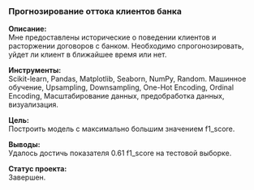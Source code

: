 ### Прогнозирование оттока клиентов банка  
**Описание:**  
Мне предоставлены исторические о поведении клиентов и расторжении договоров с банком. Необходимо спрогонозировать, уйдет ли клиент в ближайшее время или нет.
  
**Инструменты:**  
Scikit-learn, Pandas, Matplotlib, Seaborn, NumPy, Random.
Машинное обучение, Upsampling, Downsampling, One-Hot Encoding, Ordinal Encoding, Масштабирование данных, предобработка данных, визуализация. 

**Цель:**  
Построить модель с максимально большим значением f1_score.

**Выводы:**  
Удалось достичь показателя 0.61 f1_score на тестовой выборке. 

**Статус проекта:**  
Завершен.